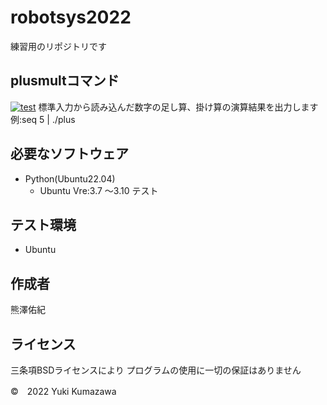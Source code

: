 # robotsys2022
練習用のリポジトリです
## plusmultコマンド
[![test](https://github.com/21c1041yukikumazawa/robotsys2022/actions/workflows/test.yml/badge.svg)](https://github.com/21c1041yukikumazawa/robotsys2022/actions/workflows/test.yml)
標準入力から読み込んだ数字の足し算、掛け算の演算結果を出力します  
  例:seq 5 | ./plus
 

## 必要なソフトウェア
* Python(Ubuntu22.04)
  * Ubuntu Vre:3.7 ～3.10 テスト
## テスト環境
* Ubuntu
## 作成者
熊澤佑紀
## ライセンス
三条項BSDライセンスにより
プログラムの使用に一切の保証はありません

©　2022 Yuki Kumazawa
